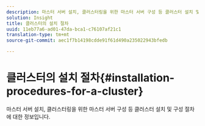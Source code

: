 ```yaml
---
description: 마스터 서버 설치, 클러스터링을 위한 마스터 서버 구성 등 클러스터 설치 및 구성 절차에 대한 정보입니다.
solution: Insight
title: 클러스터의 설치 절차
uuid: 11eb77a6-ad01-47da-bca1-c76107af21c1
translation-type: tm+mt
source-git-commit: aec1f7b14198cdde91f61d490a235022943bfedb

---
```



# 클러스터의 설치 절차{#installation-procedures-for-a-cluster}

마스터 서버 설치, 클러스터링을 위한 마스터 서버 구성 등 클러스터 설치 및 구성 절차에 대한 정보입니다.

